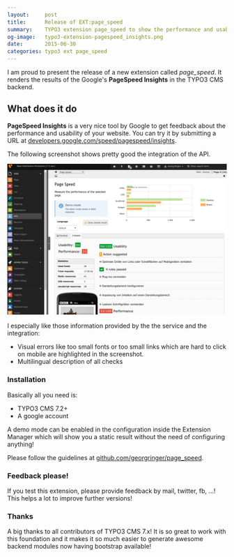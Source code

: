 ```yaml
---
layout:     post
title:      Release of EXT:page_speed
summary:    TYPO3 extension page_speed to show the performance and usability score of your website.
og-image:   typo3-extension-pagespeed_insights.png
date:       2015-06-30
categories: typo3 ext page_speed
---
```

I am proud to present the release of a new extension called *page_speed*. It renders the results of the Google's **PageSpeed Insights** in the TYPO3 CMS backend.
<!--more-->

## What does it do

**PageSpeed Insights** is a very nice tool by Google to get feedback about the performance and usability of your website. You can try it by submitting a URL at [developers.google.com/speed/pagespeed/insights](https://developers.google.com/speed/pagespeed/insights/).

The following screenshot shows pretty good the integration of the API.

![TYPO3 CMS and PageSpeed Insights](/assets/typo3-extension-pagespeed_insights.png)

I especially like those information provided by the the service and the integration:

- Visual errors like too small fonts or too small links which are hard to click on mobile are highlighted in the screenshot.
- Multilingual description of all checks

 
### Installation

Basically all you need is:

- TYPO3 CMS 7.2+
- A google account

A demo mode can be enabled in the configuration inside the Extension Manager which will show you a static result without the need of configuring anything!

Please follow the guidelines at [github.com/georgringer/page_speed](https://github.com/georgringer/page_speed/blob/master/README.rst#installation--configuration).


### Feedback please!

If you test this extension, please provide feedback by mail, twitter, fb, ...! This helps a lot to improve further versions!

### Thanks

A big thanks to all contributors of TYPO3 CMS 7.x! It is so great to work with this foundation and it makes it so much easier to generate awesome backend modules now having bootstrap available!
